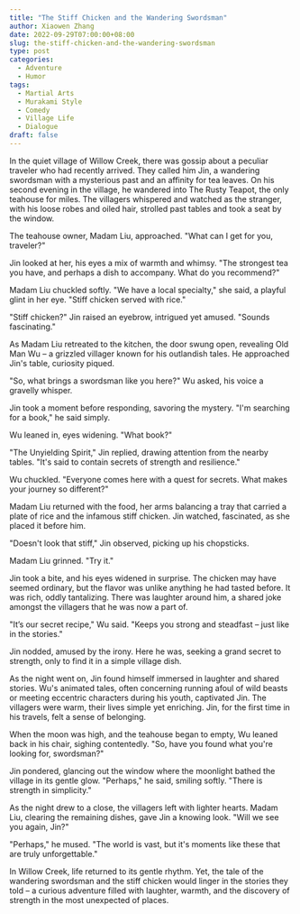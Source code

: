 ```yaml
---
title: "The Stiff Chicken and the Wandering Swordsman"
author: Xiaowen Zhang
date: 2022-09-29T07:00:00+08:00
slug: the-stiff-chicken-and-the-wandering-swordsman
type: post
categories:
  - Adventure
  - Humor
tags:
  - Martial Arts
  - Murakami Style
  - Comedy
  - Village Life
  - Dialogue
draft: false
---
```


In the quiet village of Willow Creek, there was gossip about a peculiar traveler who had recently arrived. They called him Jin, a wandering swordsman with a mysterious past and an affinity for tea leaves. On his second evening in the village, he wandered into The Rusty Teapot, the only teahouse for miles. The villagers whispered and watched as the stranger, with his loose robes and oiled hair, strolled past tables and took a seat by the window.

The teahouse owner, Madam Liu, approached. "What can I get for you, traveler?"

Jin looked at her, his eyes a mix of warmth and whimsy. "The strongest tea you have, and perhaps a dish to accompany. What do you recommend?"

Madam Liu chuckled softly. "We have a local specialty," she said, a playful glint in her eye. "Stiff chicken served with rice."

"Stiff chicken?" Jin raised an eyebrow, intrigued yet amused. "Sounds fascinating."

As Madam Liu retreated to the kitchen, the door swung open, revealing Old Man Wu – a grizzled villager known for his outlandish tales. He approached Jin's table, curiosity piqued.

"So, what brings a swordsman like you here?" Wu asked, his voice a gravelly whisper.

Jin took a moment before responding, savoring the mystery. "I'm searching for a book," he said simply.

Wu leaned in, eyes widening. "What book?"

"The Unyielding Spirit," Jin replied, drawing attention from the nearby tables. "It's said to contain secrets of strength and resilience."

Wu chuckled. "Everyone comes here with a quest for secrets. What makes your journey so different?"

Madam Liu returned with the food, her arms balancing a tray that carried a plate of rice and the infamous stiff chicken. Jin watched, fascinated, as she placed it before him.

"Doesn't look that stiff," Jin observed, picking up his chopsticks.

Madam Liu grinned. "Try it."

Jin took a bite, and his eyes widened in surprise. The chicken may have seemed ordinary, but the flavor was unlike anything he had tasted before. It was rich, oddly tantalizing. There was laughter around him, a shared joke amongst the villagers that he was now a part of.

"It’s our secret recipe," Wu said. "Keeps you strong and steadfast – just like in the stories."

Jin nodded, amused by the irony. Here he was, seeking a grand secret to strength, only to find it in a simple village dish.

As the night went on, Jin found himself immersed in laughter and shared stories. Wu's animated tales, often concerning running afoul of wild beasts or meeting eccentric characters during his youth, captivated Jin. The villagers were warm, their lives simple yet enriching. Jin, for the first time in his travels, felt a sense of belonging.

When the moon was high, and the teahouse began to empty, Wu leaned back in his chair, sighing contentedly. "So, have you found what you're looking for, swordsman?"

Jin pondered, glancing out the window where the moonlight bathed the village in its gentle glow. "Perhaps," he said, smiling softly. "There is strength in simplicity."

As the night drew to a close, the villagers left with lighter hearts. Madam Liu, clearing the remaining dishes, gave Jin a knowing look. "Will we see you again, Jin?"

"Perhaps," he mused. "The world is vast, but it's moments like these that are truly unforgettable."

In Willow Creek, life returned to its gentle rhythm. Yet, the tale of the wandering swordsman and the stiff chicken would linger in the stories they told – a curious adventure filled with laughter, warmth, and the discovery of strength in the most unexpected of places.